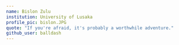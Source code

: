 ```yaml
---
name: Bislon Zulu
institution: University of Lusaka
profile_pic: bislon.JPG
quote: "If you're afraid, it's probably a worthwhile adventure."
github_user: balldash
---
```

